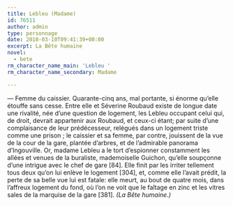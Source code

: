 ```yaml
---
title: Lebleu (Madame)
id: 76511
author: admin
type: personnage
date: 2010-03-10T09:41:39+00:00
excerpt: La Bête humaine
novel:
  - bete
rm_character_name_main: 'Lebleu '
rm_character_name_secondary: Madame

---
```

— Femme du caissier. Quarante-cinq ans, mal portante, si énorme qu&rsquo;elle étouffe sans cesse. Entre elle et Séverine Roubaud existe de longue date une rivalité, née d&rsquo;une question de logement, les Lebleu occupant celui qui, de droit, devrait appartenir aux Roubaud, et ceux-ci étant; par suite d&rsquo;une complaisance de leur prédécesseur, relégués dans un logement triste comme une prison ; le caissier et sa femme, par contre, jouissent de la vue de la cour de la gare, plantée d&rsquo;arbres, et de l&rsquo;admirable panorama d&rsquo;Ingouville. Or, madame Lebleu a le tort d&rsquo;espionner constamment les allées et venues de la buraliste, mademoiselle Guichon, qu&rsquo;elle soupçonne d&rsquo;une intrigue avec le chef de gare [84]. Elle finit par les irriter tellement tous deux qu&rsquo;on lui enlève le logement [304], et, comme elle l&rsquo;avait prédit, la perte de sa belle vue lui est fatale: elle meurt, au bout de quatre mois, dans l&rsquo;affreux logement du fond, où l&rsquo;on ne voit que le faîtage en zinc et les vitres sales de la marquise de la gare [381]. _(La Bête humaine.)_